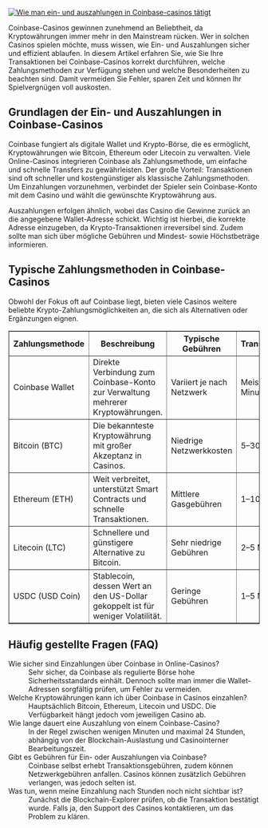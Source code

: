 [![Wie man ein- und auszahlungen in Coinbase-casinos tätigt](https://123-caf.pages.dev/gitsignup.png)](https://vrmoo.ru/Bt82HjjY)

<p>Coinbase-Casinos gewinnen zunehmend an Beliebtheit, da Kryptowährungen immer mehr in den Mainstream rücken. Wer in solchen Casinos spielen möchte, muss wissen, wie Ein- und Auszahlungen sicher und effizient ablaufen. In diesem Artikel erfahren Sie, wie Sie Ihre Transaktionen bei Coinbase-Casinos korrekt durchführen, welche Zahlungsmethoden zur Verfügung stehen und welche Besonderheiten zu beachten sind. Damit vermeiden Sie Fehler, sparen Zeit und können Ihr Spielvergnügen voll auskosten.</p>  <h2>Grundlagen der Ein- und Auszahlungen in Coinbase-Casinos</h2> <p>Coinbase fungiert als digitale Wallet und Krypto-Börse, die es ermöglicht, Kryptowährungen wie Bitcoin, Ethereum oder Litecoin zu verwalten. Viele Online-Casinos integrieren Coinbase als Zahlungsmethode, um einfache und schnelle Transfers zu gewährleisten. Der große Vorteil: Transaktionen sind oft schneller und kostengünstiger als klassische Zahlungsmethoden. Um Einzahlungen vorzunehmen, verbindet der Spieler sein Coinbase-Konto mit dem Casino und wählt die gewünschte Kryptowährung aus.</p> <p>Auszahlungen erfolgen ähnlich, wobei das Casino die Gewinne zurück an die angegebene Wallet-Adresse schickt. Wichtig ist hierbei, die korrekte Adresse einzugeben, da Krypto-Transaktionen irreversibel sind. Zudem sollte man sich über mögliche Gebühren und Mindest- sowie Höchstbeträge informieren.</p>  <h2>Typische Zahlungsmethoden in Coinbase-Casinos</h2> <p>Obwohl der Fokus oft auf Coinbase liegt, bieten viele Casinos weitere beliebte Krypto-Zahlungsmöglichkeiten an, die sich als Alternativen oder Ergänzungen eignen.</p>  <table border="1" cellpadding="5" cellspacing="0" style="border-collapse: collapse; width: 100%;">   <thead>     <tr>       <th>Zahlungsmethode</th>       <th>Beschreibung</th>       <th>Typische Gebühren</th>       <th>Transaktionsdauer</th>     </tr>   </thead>   <tbody>     <tr>       <td>Coinbase Wallet</td>       <td>Direkte Verbindung zum Coinbase-Konto zur Verwaltung mehrerer Kryptowährungen.</td>       <td>Variiert je nach Netzwerk</td>       <td>Meist wenige Minuten</td>     </tr>     <tr>       <td>Bitcoin (BTC)</td>       <td>Die bekannteste Kryptowährung mit großer Akzeptanz in Casinos.</td>       <td>Niedrige Netzwerkkosten</td>       <td>5–30 Minuten</td>     </tr>     <tr>       <td>Ethereum (ETH)</td>       <td>Weit verbreitet, unterstützt Smart Contracts und schnelle Transaktionen.</td>       <td>Mittlere Gasgebühren</td>       <td>1–10 Minuten</td>     </tr>     <tr>       <td>Litecoin (LTC)</td>       <td>Schnellere und günstigere Alternative zu Bitcoin.</td>       <td>Sehr niedrige Gebühren</td>       <td>2–5 Minuten</td>     </tr>     <tr>       <td>USDC (USD Coin)</td>       <td>Stablecoin, dessen Wert an den US-Dollar gekoppelt ist für weniger Volatilität.</td>       <td>Geringe Gebühren</td>       <td>1–5 Minuten</td>     </tr>   </tbody> </table>  <h2>Häufig gestellte Fragen (FAQ)</h2>  <dl>   <dt>Wie sicher sind Einzahlungen über Coinbase in Online-Casinos?</dt>   <dd>Sehr sicher, da Coinbase als regulierte Börse hohe Sicherheitsstandards einhält. Dennoch sollte man immer die Wallet-Adressen sorgfältig prüfen, um Fehler zu vermeiden.</dd>      <dt>Welche Kryptowährungen kann ich über Coinbase in Casinos einzahlen?</dt>   <dd>Hauptsächlich Bitcoin, Ethereum, Litecoin und USDC. Die Verfügbarkeit hängt jedoch vom jeweiligen Casino ab.</dd>      <dt>Wie lange dauert eine Auszahlung von einem Coinbase-Casino?</dt>   <dd>In der Regel zwischen wenigen Minuten und maximal 24 Stunden, abhängig von der Blockchain-Auslastung und Casinointerner Bearbeitungszeit.</dd>      <dt>Gibt es Gebühren für Ein- oder Auszahlungen via Coinbase?</dt>   <dd>Coinbase selbst erhebt Transaktionsgebühren, zudem können Netzwerkgebühren anfallen. Casinos können zusätzlich Gebühren verlangen, was jedoch selten ist.</dd>      <dt>Was tun, wenn meine Einzahlung nach Stunden noch nicht sichtbar ist?</dt>   <dd>Zunächst die Blockchain-Explorer prüfen, ob die Transaktion bestätigt wurde. Falls ja, den Support des Casinos kontaktieren, um das Problem zu klären.</dd> </dl>